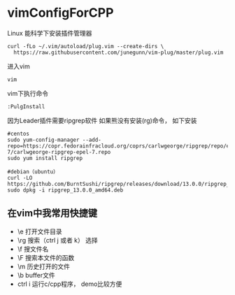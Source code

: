 # vimConfigForCPP


Linux 能科学下安装插件管理器
```
curl -fLo ~/.vim/autoload/plug.vim --create-dirs \
  https://raw.githubusercontent.com/junegunn/vim-plug/master/plug.vim
```

进入vim
```
vim
```

vim下执行命令
```
:PulgInstall
```

因为Leader插件需要ripgrep软件
如果熊没有安装(rg)命令， 如下安装
```
#centos
sudo yum-config-manager --add-repo=https://copr.fedorainfracloud.org/coprs/carlwgeorge/ripgrep/repo/epel-7/carlwgeorge-ripgrep-epel-7.repo
sudo yum install ripgrep

#debian（ubuntu）
curl -LO https://github.com/BurntSushi/ripgrep/releases/download/13.0.0/ripgrep_13.0.0_amd64.deb
sudo dpkg -i ripgrep_13.0.0_amd64.deb
```

## 在vim中我常用快捷键
- \e 打开文件目录
- \rg 搜索（ctrl  j 或者  k） 选择
- \f 搜文件名
- \F 搜索本文件的函数
- \m 历史打开的文件
- \b buffer文件
- ctrl i 运行c/cpp程序， demo比较方便
